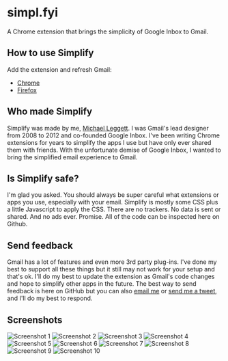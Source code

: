 # simpl.fyi

A Chrome extension that brings the simplicity of Google Inbox to Gmail.

## How to use Simplify
Add the extension and refresh Gmail:

- [Chrome](https://chrome.google.com/webstore/detail/simplify-gmail/pbmlfaiicoikhdbjagjbglnbfcbcojpj)
- [Firefox](https://addons.mozilla.org/pt-PT/firefox/addon/simplifygmail/)


## Who made Simplify
Simplify was made by me, [Michael Leggett](https://leggett.org). I was Gmail's lead designer from 2008 to 2012 and co-founded Google Inbox. I've been writing Chrome extensions for years to simplify the apps I use but have only ever shared them with friends. With the unfortunate demise of Google Inbox, I wanted to bring the simplified email experience to Gmail.


## Is Simplify safe?
I'm glad you asked. You should always be super careful what extensions or apps you use, especially with your email. Simplify is mostly some CSS plus a little Javascript to apply the CSS. There are no trackers. No data is sent or shared. And no ads ever. Promise. All of the code can be inspected here on Github.


## Send feedback
Gmail has a lot of features and even more 3rd party plug-ins. I've done my best to support all these things but it still may not work for your setup and that's ok. I'll do my best to update the extension as Gmail's code changes and hope to simplify other apps in the future. The best way to send feedback is here on GitHub but you can also [email me](mailto:hi.simplify@gmail.com) or [send me a tweet](https://twitter.com/leggett), and I'll do my best to respond.


## Screenshots
![Screenshot 1](https://github.com/leggett/simplify/raw/master/screens/01.png)
![Screenshot 2](https://github.com/leggett/simplify/raw/master/screens/02.png)
![Screenshot 3](https://github.com/leggett/simplify/raw/master/screens/03.png)
![Screenshot 4](https://github.com/leggett/simplify/raw/master/screens/04.png)
![Screenshot 5](https://github.com/leggett/simplify/raw/master/screens/05.png)
![Screenshot 6](https://github.com/leggett/simplify/raw/master/screens/06.png)
![Screenshot 7](https://github.com/leggett/simplify/raw/master/screens/07.png)
![Screenshot 8](https://github.com/leggett/simplify/raw/master/screens/08.png)
![Screenshot 9](https://github.com/leggett/simplify/raw/master/screens/09.png)
![Screenshot 10](https://github.com/leggett/simplify/raw/master/screens/10.png)
